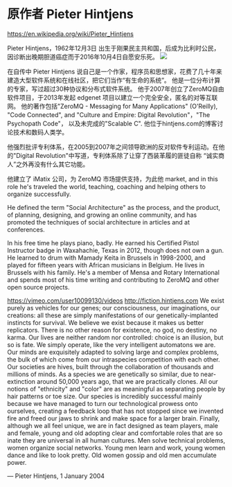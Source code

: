 # 原作者 Pieter Hintjens
https://en.wikipedia.org/wiki/Pieter_Hintjens

Pieter Hintjens，1962年12月3日 出生于刚果民主共和国，后成为比利时公民，
因诊断出晚期胆道癌症而于2016年10月4日自愿安乐死。
![](http://hintjens.com/local--files/nav:side/pieter-hintjens.jpg)

在自传中 Pieter Hintjens 说自己是一个作家，程序员和思想家，花费了几十年来建造大型软件系统和在线社区，把它们当作“有生命的系统”。 他是一位分布计算的专家，写过超过30种协议和分布式软件系统。 他于2007年创立了ZeroMQ自由软件项目，于2013年发起 edgenet 项目以建立一个完全安全，匿名的对等互联网。 他的著作包括"ZeroMQ - Messaging for Many Applications" (O'Reilly), "Code Connected", and "Culture and Empire: Digital Revolution"，"The Psychopath Code"， 以及未完成的"Scalable C". 他位于hintjens.com的博客讨论技术和数码人类学。

他强烈批评专利体系，在2005到2007年之间领导欧洲的反对软件专利运动。在他的"Digital Revolution"中写道，专利体系除了让穿了西装革履的匪徒自称 “诚实商人”之外再没有什么其它功能。


他建立了 iMatix 公司，为 ZeroMQ 市场提供支持，为此他 market, and in this role he's traveled the world, teaching, coaching and helping others to organize successfully.

He defined the term "Social Architecture" as the process, and the product, of planning, designing, and growing an online community, and has promoted the techniques of social architecture in articles and at conferences.

In his free time he plays piano, badly. He earned his Certified Pistol Instructor badge in Waxahachie, Texas in 2012, though does not own a gun. He learned to drum with Mamady Keita in Brussels in 1998-2000, and played for fifteen years with African musicians in Belgium. He lives in Brussels with his family. He's a member of Mensa and Rotary International and spends most of his time writing and contributing to ZeroMQ and other open source projects.

https://vimeo.com/user10099130/videos
http://fiction.hintjens.com
We exist purely as vehicles for our genes; our consciousness, our imaginations, our creations: all these are simply manifestations of our genetically-implanted instincts for survival. We believe we exist because it makes us better replicators. There is no other reason for existence, no god, no destiny, no karma. Our lives are neither random nor controlled: choice is an illusion, but so is fate. We simply operate, like the very intelligent automatons we are. Our minds are exquisitely adapted to solving large and complex problems, the bulk of which come from our intraspecies competition with each other. Our societies are hives, built through the collaboration of thousands and millions of minds. As a species we are genetically so similar, due to near-extinction around 50,000 years ago, that we are practically clones. All our notions of "ethnicity" and "color" are as meaningful as separating people by hair patterns or toe size. Our species is incredibly successful mainly because we have managed to turn our technological prowess onto ourselves, creating a feedback loop that has not stopped since we invented fire and freed our jaws to shrink and make space for a larger brain. Finally, although we all feel unique, we are in fact designed as team players, male and female, young and old adopting clear and comfortable roles that are so inate they are universal in all human cultures. Men solve technical problems, women organize social networks. Young men learn and work, young women dance and like to look pretty. Old women gossip and old men accumulate power.

— Pieter Hintjens, 1 January 2004
